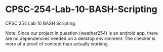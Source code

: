 # CPSC-254-Lab-10-BASH-Scripting
CPSC 254 Lab 10 BASH Scripting

Note: Since our project in question (weather254) is an android app, there are no dependencies needed on a desktop environment. The checker is more of a proof of concept than actually working. 
